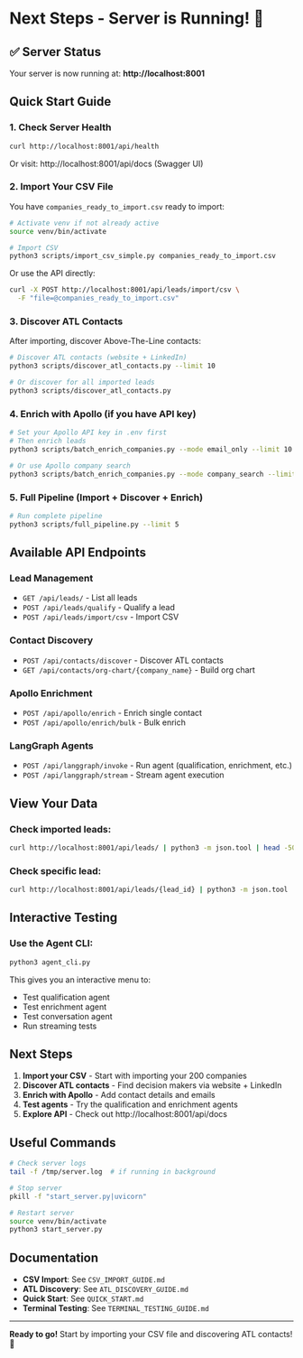 # Next Steps - Server is Running! 🚀

## ✅ Server Status

Your server is now running at: **http://localhost:8001**

## Quick Start Guide

### 1. Check Server Health

```bash
curl http://localhost:8001/api/health
```

Or visit: http://localhost:8001/api/docs (Swagger UI)

### 2. Import Your CSV File

You have `companies_ready_to_import.csv` ready to import:

```bash
# Activate venv if not already active
source venv/bin/activate

# Import CSV
python3 scripts/import_csv_simple.py companies_ready_to_import.csv
```

Or use the API directly:
```bash
curl -X POST http://localhost:8001/api/leads/import/csv \
  -F "file=@companies_ready_to_import.csv"
```

### 3. Discover ATL Contacts

After importing, discover Above-The-Line contacts:

```bash
# Discover ATL contacts (website + LinkedIn)
python3 scripts/discover_atl_contacts.py --limit 10

# Or discover for all imported leads
python3 scripts/discover_atl_contacts.py
```

### 4. Enrich with Apollo (if you have API key)

```bash
# Set your Apollo API key in .env first
# Then enrich leads
python3 scripts/batch_enrich_companies.py --mode email_only --limit 10

# Or use Apollo company search
python3 scripts/batch_enrich_companies.py --mode company_search --limit 10
```

### 5. Full Pipeline (Import + Discover + Enrich)

```bash
# Run complete pipeline
python3 scripts/full_pipeline.py --limit 5
```

## Available API Endpoints

### Lead Management
- `GET /api/leads/` - List all leads
- `POST /api/leads/qualify` - Qualify a lead
- `POST /api/leads/import/csv` - Import CSV

### Contact Discovery
- `POST /api/contacts/discover` - Discover ATL contacts
- `GET /api/contacts/org-chart/{company_name}` - Build org chart

### Apollo Enrichment
- `POST /api/apollo/enrich` - Enrich single contact
- `POST /api/apollo/enrich/bulk` - Bulk enrich

### LangGraph Agents
- `POST /api/langgraph/invoke` - Run agent (qualification, enrichment, etc.)
- `POST /api/langgraph/stream` - Stream agent execution

## View Your Data

### Check imported leads:
```bash
curl http://localhost:8001/api/leads/ | python3 -m json.tool | head -50
```

### Check specific lead:
```bash
curl http://localhost:8001/api/leads/{lead_id} | python3 -m json.tool
```

## Interactive Testing

### Use the Agent CLI:
```bash
python3 agent_cli.py
```

This gives you an interactive menu to:
- Test qualification agent
- Test enrichment agent
- Test conversation agent
- Run streaming tests

## Next Steps

1. **Import your CSV** - Start with importing your 200 companies
2. **Discover ATL contacts** - Find decision makers via website + LinkedIn
3. **Enrich with Apollo** - Add contact details and emails
4. **Test agents** - Try the qualification and enrichment agents
5. **Explore API** - Check out http://localhost:8001/api/docs

## Useful Commands

```bash
# Check server logs
tail -f /tmp/server.log  # if running in background

# Stop server
pkill -f "start_server.py|uvicorn"

# Restart server
source venv/bin/activate
python3 start_server.py
```

## Documentation

- **CSV Import**: See `CSV_IMPORT_GUIDE.md`
- **ATL Discovery**: See `ATL_DISCOVERY_GUIDE.md`
- **Quick Start**: See `QUICK_START.md`
- **Terminal Testing**: See `TERMINAL_TESTING_GUIDE.md`

---

**Ready to go!** Start by importing your CSV file and discovering ATL contacts! 🎯


